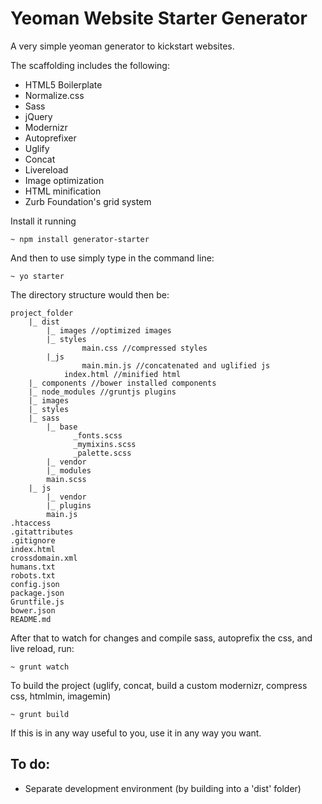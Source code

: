 Yeoman Website Starter Generator
================================

A very simple yeoman generator to kickstart websites.

The scaffolding includes the following:

- HTML5 Boilerplate
- Normalize.css
- Sass
- jQuery
- Modernizr
- Autoprefixer
- Uglify
- Concat
- Livereload
- Image optimization
- HTML minification
- Zurb Foundation's grid system

Install it running

	~ npm install generator-starter

And then to use simply type in the command line:

    ~ yo starter


The directory structure would then be:

	project_folder
		|_ dist
			|_ images //optimized images
			|_ styles
					main.css //compressed styles
			|_js
					main.min.js //concatenated and uglified js
				index.html //minified html
		|_ components //bower installed components
		|_ node_modules //gruntjs plugins
		|_ images
		|_ styles
		|_ sass
			|_ base
				  _fonts.scss
				  _mymixins.scss
				  _palette.scss
			|_ vendor
			|_ modules
			main.scss
		|_ js
			|_ vendor
			|_ plugins
			main.js
	.htaccess
	.gitattributes
	.gitignore
	index.html
	crossdomain.xml
	humans.txt
	robots.txt
	config.json
	package.json
	Gruntfile.js
	bower.json
	README.md


After that to watch for changes and compile sass, autoprefix the css, and live reload, run:

	~ grunt watch


To build the project (uglify, concat, build a custom modernizr, compress css, htmlmin, imagemin)

	~ grunt build

If this is in any way useful to you, use it in any way you want.


To do:
------

- Separate development environment (by building into a 'dist' folder)
